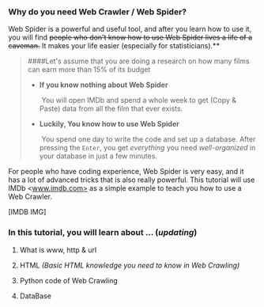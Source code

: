 ### **Why do you need Web Crawler / Web Spider?**

Web Spider is a powerful and useful tool, and after you learn how to use it, you will find ~~people who don't know how to use Web Spider lives a life of a caveman.~~ It makes your life easier (especially for statisticians).**

> ####Let's assume that you are doing a research on how many films can earn more than 15% of its budget 
>
> * **If you know nothing about Web Spider**
>
>   ​	You will open IMDb and spend a whole week to get (Copy & Paste) data from all the film that ever exists.
>
> * **Luckily, You know how to use Web Spider**
>
>   ​	You spend one day to write the code and set up a database. After pressing the ```Enter```, you get *everything* you need *well-organized* in your database in just a few minutes.

For people who have coding experience, Web Spider is very easy, and it has a lot of advanced tricks that is also really powerful. This tutorial will use IMDb <www.imdb.com> as a simple example to teach you how to use a Web Crawler.

[IMDB IMG] 

### In this tutorial, you will learn about ...             (*updating*)

1. What is www, http & url

2. HTML     *(Basic HTML knowledge you need to know in Web Crawling)*

3. Python code of Web Crawling

4. DataBase

   

